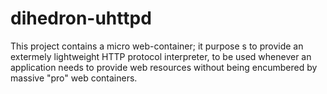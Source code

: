 dihedron-uhttpd
================

This project contains a micro web-container; it purpose s to provide an
extermely lightweight HTTP protocol interpreter, to be used whenever an
application needs to provide web resources without being encumbered by 
massive "pro" web containers.
